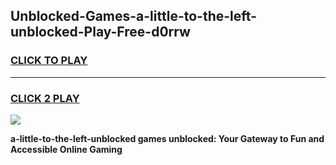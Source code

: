 
## Unblocked-Games-a-little-to-the-left-unblocked-Play-Free-d0rrw
<h3>
<a href="https://premium76.site?title=a-little-to-the-left-unblocked&ref=18A1">CLICK TO PLAY</a></h3>
<hr>

<h3>
<a href="https://premium76.site?title=a-little-to-the-left-unblocked&ref=18A1">CLICK 2 PLAY</a>
  
</h3>

<a href="https://premium76.site?title=a-little-to-the-left-unblocked&ref=18A1"><img src="https://clearcache.store/games.png"></a>


**a-little-to-the-left-unblocked games unblocked: Your Gateway to Fun and Accessible Online Gaming**
